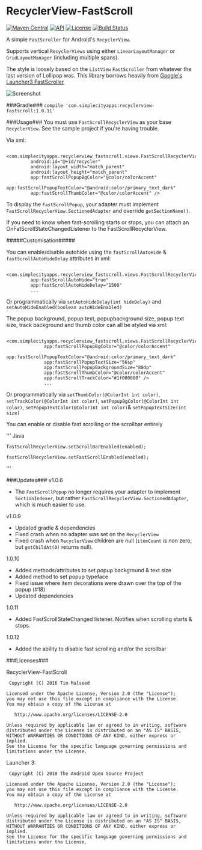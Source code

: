 # RecyclerView-FastScroll

[![Maven Central](https://maven-badges.herokuapp.com/maven-central/com.simplecityapps/recyclerview-fastscroll/badge.svg)](https://maven-badges.herokuapp.com/maven-central/com.simplecityapps/recyclerview-fastscroll) [![API](https://img.shields.io/badge/API-11%2B-blue.svg?style=flat)](https://android-arsenal.com/api?level=11)
[![License](http://img.shields.io/badge/license-APACHE2-blue.svg)](NOTICE)
[![Build Status](https://travis-ci.org/timusus/RecyclerView-FastScroll.svg?branch=master)](https://travis-ci.org/timusus/RecyclerView-FastScroll)

A simple `FastScroller` for Android's `RecyclerView`.

Supports vertical `RecyclerViews` using either `LinearLayoutManager` or `GridLayoutManager` (including multiple spans).

The style is loosely based on the `ListView` `FastScroller` from whatever the last version of Lollipop was. This library borrows heavily from [Google's Launcher3 FastScroller](https://android.googlesource.com/platform/packages/apps/Launcher3/)

![Screenshot](https://github.com/timusus/RecyclerView-FastScroll/blob/master/screenshot.png)

###Gradle###
`compile 'com.simplecityapps:recyclerview-fastscroll:1.0.11'`

###Usage###
You must use `FastScrollRecyclerView` as your base `RecyclerView`. See the sample project if you're having trouble.

Via xml:

     <com.simplecityapps.recyclerview_fastscroll.views.FastScrollRecyclerView
             android:id="@+id/recycler"
             android:layout_width="match_parent"
             android:layout_height="match_parent"
             app:fastScrollPopupBgColor="@color/colorAccent"
             app:fastScrollPopupTextColor="@android:color/primary_text_dark"
             app:fastScrollThumbColor="@color/colorAccent" />

To display the `FastScrollPopup`, your adapter must implement `FastScrollRecyclerView.SectionedAdapter` and override `getSectionName()`.

If you need to know when fast-scrolling starts or stops, you can attach an OnFatScrollStateChangedListener to the FastScrollRecyclerView.

#####Customisation#####

You can enable/disable autohide using the `fastScrollAutoHide` & `fastScrollAutoHideDelay` attributes in xml:

     <com.simplecityapps.recyclerview_fastscroll.views.FastScrollRecyclerView
             app:fastScrollAutoHide="true"
             app:fastScrollAutoHideDelay="1500"
             ...
             
Or programmatically via `setAutoHideDelay(int hideDelay)` and `setAutoHideEnabled(boolean autoHideEnabled)`

The popup background, popup text, popupbackground size, popup text size, track background and thumb color can all be styled via xml:

      <com.simplecityapps.recyclerview_fastscroll.views.FastScrollRecyclerView
                  app:fastScrollPopupBgColor="@color/colorAccent"
                  app:fastScrollPopupTextColor="@android:color/primary_text_dark"
                  app:fastScrollPopupTextSize="56sp"
                  app:fastScrollPopupBackgroundSize="88dp"
                  app:fastScrollThumbColor="@color/colorAccent"
                  app:fastScrollTrackColor="#1f000000" />
                  ...
Or programmatically via `setThumbColor(@ColorInt int color)`, `setTrackColor(@ColorInt int color)`, `setPopupBgColor(@ColorInt int color)`, `setPopupTextColor(@ColorInt int color)`& `setPopupTextSize(int size)`

You can enable or disable fast scrolling or the scrollbar entirely 

''' Java

    fastScrollRecyclerView.setScrollBarEnabled(enabled);
    
    fastScrollRecyclerView.setFastScrollEnabled(enabled);
    
'''

###Updates###
v1.0.6
- The `FastScrollPopup` no longer requires your adapter to implement `SectionIndexer`, but rather `FastScrollRecyclerView.SectionedAdapter`, which is much easier to use.

v1.0.9 

- Updated gradle & dependencies
- Fixed crash when no adapter was set on the `RecyclerView`
- Fixed crash when `RecyclerView` children are null (`itemCount` is non zero, but `getChildAt(0)` returns null).

1.0.10

- Added methods/attributes to set popup background & text size
- Added method to set popup typeface
- Fixed issue where item decorations were drawn over the top of the popup (#18)
- Updated dependencies

1.0.11

- Added FastScrollStateChanged listener. Notifies when scrolling starts & stops.

1.0.12

- Added the ability to disable fast scrolling and/or the scrollbar

###Licenses###

RecyclerView-FastScroll

     Copyright (C) 2016 Tim Malseed
   
    Licensed under the Apache License, Version 2.0 (the "License");
    you may not use this file except in compliance with the License.
    You may obtain a copy of the License at

       http://www.apache.org/licenses/LICENSE-2.0

    Unless required by applicable law or agreed to in writing, software
    distributed under the License is distributed on an "AS IS" BASIS,
    WITHOUT WARRANTIES OR CONDITIONS OF ANY KIND, either express or implied.
    See the License for the specific language governing permissions and
    limitations under the License.

Launcher 3:
 
     Copyright (C) 2010 The Android Open Source Project

    Licensed under the Apache License, Version 2.0 (the "License");
    you may not use this file except in compliance with the License.
    You may obtain a copy of the License at

       http://www.apache.org/licenses/LICENSE-2.0

    Unless required by applicable law or agreed to in writing, software
    distributed under the License is distributed on an "AS IS" BASIS,
    WITHOUT WARRANTIES OR CONDITIONS OF ANY KIND, either express or implied.
    See the License for the specific language governing permissions and
    limitations under the License.
